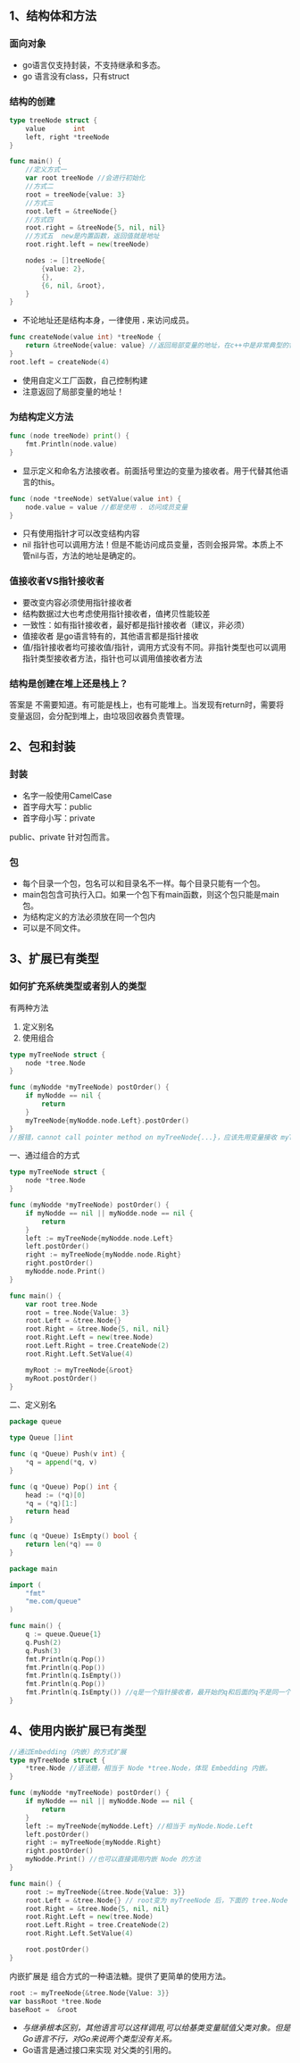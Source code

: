 

## 1、结构体和方法

### 面向对象

- go语言仅支持封装，不支持继承和多态。
- go 语言没有class，只有struct

### 结构的创建

```go
type treeNode struct {
	value       int
	left, right *treeNode
}

func main() {
	//定义方式一
	var root treeNode //会进行初始化
	//方式二
	root = treeNode{value: 3}
	//方式三
	root.left = &treeNode{}
	//方式四
	root.right = &treeNode{5, nil, nil}
	//方式五  new是内置函数，返回值就是地址
	root.right.left = new(treeNode)

	nodes := []treeNode{
		{value: 2},
		{},
		{6, nil, &root},
	}
}
```

- 不论地址还是结构本身，一律使用 **.** 来访问成员。



```go
func createNode(value int) *treeNode {
	return &treeNode{value: value} //返回局部变量的地址，在c++中是非常典型的错误。go语言可以正常使用。
}
root.left = createNode(4)
```

- 使用自定义工厂函数，自己控制构建
- 注意返回了局部变量的地址！

### 为结构定义方法

```go
func (node treeNode) print() {
	fmt.Println(node.value)
}
```

- 显示定义和命名方法接收者。前面括号里边的变量为接收者。用于代替其他语言的this。

```go
func (node *treeNode) setValue(value int) {
	node.value = value //都是使用 . 访问成员变量
}
```

- 只有使用指针才可以改变结构内容
- nil 指针也可以调用方法！但是不能访问成员变量，否则会报异常。本质上不管nil与否，方法的地址是确定的。

### 值接收者VS指针接收者

- 要改变内容必须使用指针接收者
- 结构数据过大也考虑使用指针接收者，值拷贝性能较差
- 一致性：如有指针接收者，最好都是指针接收者（建议，非必须）
- 值接收者 是go语言特有的，其他语言都是指针接收
- 值/指针接收者均可接收值/指针，调用方式没有不同。非指针类型也可以调用指针类型接收者方法，指针也可以调用值接收者方法



### 结构是创建在堆上还是栈上？

答案是	不需要知道。有可能是栈上，也有可能堆上。当发现有return时，需要将变量返回，会分配到堆上，由垃圾回收器负责管理。



## 2、包和封装

### 封装

- 名字一般使用CamelCase
- 首字母大写：public
- 首字母小写：private     

public、private 针对包而言。

### 包

- 每个目录一个包，包名可以和目录名不一样。每个目录只能有一个包。
- main包包含可执行入口。如果一个包下有main函数，则这个包只能是main包。
- 为结构定义的方法必须放在同一个包内
- 可以是不同文件。



## 3、扩展已有类型

### 如何扩充系统类型或者别人的类型

有两种方法

1. 定义别名
2. 使用组合



```go
type myTreeNode struct {
	node *tree.Node
}

func (myNodde *myTreeNode) postOrder() {
	if myNodde == nil {
		return
	}
	myTreeNode{myNodde.node.Left}.postOrder()  
}
//报错，cannot call pointer method on myTreeNode{...}，应该先用变量接收 myTreeNode{},再调用方法。不然编译器无法计算地址
```

一、通过组合的方式

```go
type myTreeNode struct {
	node *tree.Node
}

func (myNodde *myTreeNode) postOrder() {
	if myNodde == nil || myNodde.node == nil {
		return
	}
	left := myTreeNode{myNodde.node.Left}
	left.postOrder()
	right := myTreeNode{myNodde.node.Right}
	right.postOrder()
	myNodde.node.Print()
}

func main() {
	var root tree.Node
	root = tree.Node{Value: 3}
	root.Left = &tree.Node{}
	root.Right = &tree.Node{5, nil, nil}
	root.Right.Left = new(tree.Node)
	root.Left.Right = tree.CreateNode(2)
	root.Right.Left.SetValue(4)

	myRoot := myTreeNode{&root}
	myRoot.postOrder()
}
```

二、定义别名

```go
package queue

type Queue []int

func (q *Queue) Push(v int) {
	*q = append(*q, v)
}

func (q *Queue) Pop() int {
	head := (*q)[0]
	*q = (*q)[1:]
	return head
}

func (q *Queue) IsEmpty() bool {
	return len(*q) == 0
}
```

```go
package main

import (
	"fmt"
	"me.com/queue"
)

func main() {
	q := queue.Queue{1}
	q.Push(2)
	q.Push(3)
	fmt.Println(q.Pop())
	fmt.Println(q.Pop())
	fmt.Println(q.IsEmpty())
	fmt.Println(q.Pop())
	fmt.Println(q.IsEmpty()) //q是一个指针接收者，最开始的q和后面的q不是同一个slice
}
```

## 4、使用内嵌扩展已有类型

```go
//通过Embedding（内嵌）的方式扩展
type myTreeNode struct {
	*tree.Node //语法糖，相当于 Node *tree.Node，体现 Embedding 内嵌。
}

func (myNodde *myTreeNode) postOrder() {
	if myNodde == nil || myNodde.Node == nil {
		return
	}
	left := myTreeNode{myNodde.Left} //相当于 myNode.Node.Left
	left.postOrder()
	right := myTreeNode{myNodde.Right}
	right.postOrder()
	myNodde.Print() //也可以直接调用内嵌 Node 的方法
}

func main() {
	root := myTreeNode{&tree.Node{Value: 3}}
	root.Left = &tree.Node{} // root变为 myTreeNode 后，下面的 tree.Node 原有方法不需要修改。
	root.Right = &tree.Node{5, nil, nil}
	root.Right.Left = new(tree.Node)
	root.Left.Right = tree.CreateNode(2)
	root.Right.Left.SetValue(4)

	root.postOrder()
}
```

内嵌扩展是 组合方式的一种语法糖。提供了更简单的使用方法。

```go
root := myTreeNode{&tree.Node{Value: 3}}
var bassRoot *tree.Node
baseRoot =  &root
```

- *与继承根本区别，其他语言可以这样调用,可以给基类变量赋值父类对象。但是Go语言不行，对Go来说两个类型没有关系。*
- Go语言是通过接口来实现 对父类的引用的。

